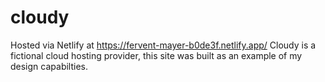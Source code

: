 # cloudy
Hosted via Netlify at https://fervent-mayer-b0de3f.netlify.app/
Cloudy is a fictional cloud hosting provider, this site was built as an example of my design capabilties.
